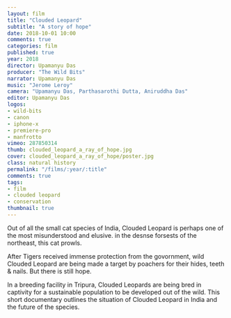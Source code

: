 ```yaml
---
layout: film
title: "Clouded Leopard"
subtitle: "A story of hope"
date: 2018-10-01 10:00
comments: true
categories: film
published: true
year: 2018
director: Upamanyu Das
producer: "The Wild Bits"
narrator: Upamanyu Das
music: "Jerome Leroy"
camera: "Upamanyu Das, Parthasarothi Dutta, Aniruddha Das"
editor: Upamanyu Das
logos:
- wild-bits
- canon
- iphone-x
- premiere-pro
- manfrotto 
vimeo: 287850314
thumb: clouded_leopard_a_ray_of_hope.jpg
cover: clouded_leopard_a_ray_of_hope/poster.jpg
class: natural history
permalink: "/films/:year/:title"
comments: true
tags:
- film
- clouded leopard
- conservation
thumbnail: true
---
```


Out of all the small cat species of India, Clouded Leopard is perhaps one of the most misunderstood and elusive. in the desnse forsests of the northeast, this cat prowls.

After Tigers received immense protection from the govornment, wild Clouded Leopard are being made a target by poachers for their hides, teeth & nails. But there is still hope.

In a breeding facility in Tripura, Clouded Leopards are being bred in captivity for a sustainable population to be developed out of the wild. This short documentary outlines the situation of Clouded Leopard in India and the future of the species.